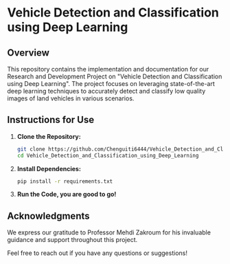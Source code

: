 # Vehicle Detection and Classification using Deep Learning

## Overview

This repository contains the implementation and documentation for our Research and Development Project on "Vehicle Detection and Classification using Deep Learning". The project focuses on leveraging state-of-the-art deep learning techniques to accurately detect and classify low quality images of land vehicles in various scenarios.

## Instructions for Use

1. **Clone the Repository:**
   ```bash
   git clone https://github.com/Chenguiti6444/Vehicle_Detection_and_Classification_using_Deep_Learning.git
   cd Vehicle_Detection_and_Classification_using_Deep_Learning
   ```

2. **Install Dependencies:**
   ```bash
   pip install -r requirements.txt
   ```

3. **Run the Code, you are good to go!**


## Acknowledgments

We express our gratitude to Professor Mehdi Zakroum for his invaluable guidance and support throughout this project.

Feel free to reach out if you have any questions or suggestions!
